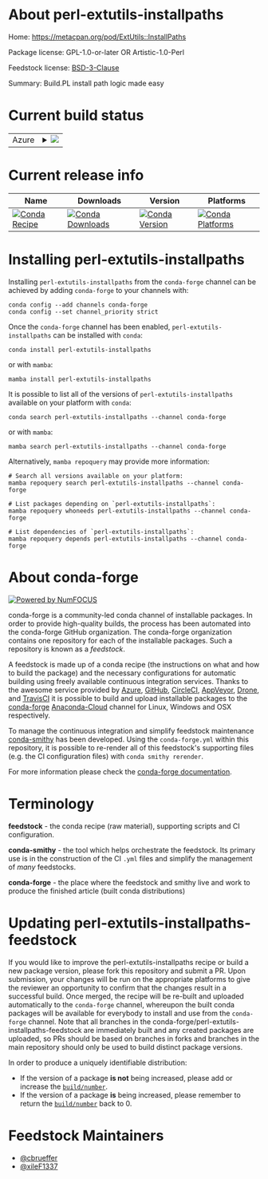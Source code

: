 About perl-extutils-installpaths
================================

Home: https://metacpan.org/pod/ExtUtils::InstallPaths

Package license: GPL-1.0-or-later OR Artistic-1.0-Perl

Feedstock license: [BSD-3-Clause](https://github.com/conda-forge/perl-extutils-installpaths-feedstock/blob/main/LICENSE.txt)

Summary: Build.PL install path logic made easy

Current build status
====================


<table>
    
  <tr>
    <td>Azure</td>
    <td>
      <details>
        <summary>
          <a href="https://dev.azure.com/conda-forge/feedstock-builds/_build/latest?definitionId=17942&branchName=main">
            <img src="https://dev.azure.com/conda-forge/feedstock-builds/_apis/build/status/perl-extutils-installpaths-feedstock?branchName=main">
          </a>
        </summary>
        <table>
          <thead><tr><th>Variant</th><th>Status</th></tr></thead>
          <tbody><tr>
              <td>linux_64</td>
              <td>
                <a href="https://dev.azure.com/conda-forge/feedstock-builds/_build/latest?definitionId=17942&branchName=main">
                  <img src="https://dev.azure.com/conda-forge/feedstock-builds/_apis/build/status/perl-extutils-installpaths-feedstock?branchName=main&jobName=linux&configuration=linux%20linux_64_" alt="variant">
                </a>
              </td>
            </tr><tr>
              <td>osx_64</td>
              <td>
                <a href="https://dev.azure.com/conda-forge/feedstock-builds/_build/latest?definitionId=17942&branchName=main">
                  <img src="https://dev.azure.com/conda-forge/feedstock-builds/_apis/build/status/perl-extutils-installpaths-feedstock?branchName=main&jobName=osx&configuration=osx%20osx_64_" alt="variant">
                </a>
              </td>
            </tr>
          </tbody>
        </table>
      </details>
    </td>
  </tr>
</table>

Current release info
====================

| Name | Downloads | Version | Platforms |
| --- | --- | --- | --- |
| [![Conda Recipe](https://img.shields.io/badge/recipe-perl--extutils--installpaths-green.svg)](https://anaconda.org/conda-forge/perl-extutils-installpaths) | [![Conda Downloads](https://img.shields.io/conda/dn/conda-forge/perl-extutils-installpaths.svg)](https://anaconda.org/conda-forge/perl-extutils-installpaths) | [![Conda Version](https://img.shields.io/conda/vn/conda-forge/perl-extutils-installpaths.svg)](https://anaconda.org/conda-forge/perl-extutils-installpaths) | [![Conda Platforms](https://img.shields.io/conda/pn/conda-forge/perl-extutils-installpaths.svg)](https://anaconda.org/conda-forge/perl-extutils-installpaths) |

Installing perl-extutils-installpaths
=====================================

Installing `perl-extutils-installpaths` from the `conda-forge` channel can be achieved by adding `conda-forge` to your channels with:

```
conda config --add channels conda-forge
conda config --set channel_priority strict
```

Once the `conda-forge` channel has been enabled, `perl-extutils-installpaths` can be installed with `conda`:

```
conda install perl-extutils-installpaths
```

or with `mamba`:

```
mamba install perl-extutils-installpaths
```

It is possible to list all of the versions of `perl-extutils-installpaths` available on your platform with `conda`:

```
conda search perl-extutils-installpaths --channel conda-forge
```

or with `mamba`:

```
mamba search perl-extutils-installpaths --channel conda-forge
```

Alternatively, `mamba repoquery` may provide more information:

```
# Search all versions available on your platform:
mamba repoquery search perl-extutils-installpaths --channel conda-forge

# List packages depending on `perl-extutils-installpaths`:
mamba repoquery whoneeds perl-extutils-installpaths --channel conda-forge

# List dependencies of `perl-extutils-installpaths`:
mamba repoquery depends perl-extutils-installpaths --channel conda-forge
```


About conda-forge
=================

[![Powered by
NumFOCUS](https://img.shields.io/badge/powered%20by-NumFOCUS-orange.svg?style=flat&colorA=E1523D&colorB=007D8A)](https://numfocus.org)

conda-forge is a community-led conda channel of installable packages.
In order to provide high-quality builds, the process has been automated into the
conda-forge GitHub organization. The conda-forge organization contains one repository
for each of the installable packages. Such a repository is known as a *feedstock*.

A feedstock is made up of a conda recipe (the instructions on what and how to build
the package) and the necessary configurations for automatic building using freely
available continuous integration services. Thanks to the awesome service provided by
[Azure](https://azure.microsoft.com/en-us/services/devops/), [GitHub](https://github.com/),
[CircleCI](https://circleci.com/), [AppVeyor](https://www.appveyor.com/),
[Drone](https://cloud.drone.io/welcome), and [TravisCI](https://travis-ci.com/)
it is possible to build and upload installable packages to the
[conda-forge](https://anaconda.org/conda-forge) [Anaconda-Cloud](https://anaconda.org/)
channel for Linux, Windows and OSX respectively.

To manage the continuous integration and simplify feedstock maintenance
[conda-smithy](https://github.com/conda-forge/conda-smithy) has been developed.
Using the ``conda-forge.yml`` within this repository, it is possible to re-render all of
this feedstock's supporting files (e.g. the CI configuration files) with ``conda smithy rerender``.

For more information please check the [conda-forge documentation](https://conda-forge.org/docs/).

Terminology
===========

**feedstock** - the conda recipe (raw material), supporting scripts and CI configuration.

**conda-smithy** - the tool which helps orchestrate the feedstock.
                   Its primary use is in the construction of the CI ``.yml`` files
                   and simplify the management of *many* feedstocks.

**conda-forge** - the place where the feedstock and smithy live and work to
                  produce the finished article (built conda distributions)


Updating perl-extutils-installpaths-feedstock
=============================================

If you would like to improve the perl-extutils-installpaths recipe or build a new
package version, please fork this repository and submit a PR. Upon submission,
your changes will be run on the appropriate platforms to give the reviewer an
opportunity to confirm that the changes result in a successful build. Once
merged, the recipe will be re-built and uploaded automatically to the
`conda-forge` channel, whereupon the built conda packages will be available for
everybody to install and use from the `conda-forge` channel.
Note that all branches in the conda-forge/perl-extutils-installpaths-feedstock are
immediately built and any created packages are uploaded, so PRs should be based
on branches in forks and branches in the main repository should only be used to
build distinct package versions.

In order to produce a uniquely identifiable distribution:
 * If the version of a package **is not** being increased, please add or increase
   the [``build/number``](https://docs.conda.io/projects/conda-build/en/latest/resources/define-metadata.html#build-number-and-string).
 * If the version of a package **is** being increased, please remember to return
   the [``build/number``](https://docs.conda.io/projects/conda-build/en/latest/resources/define-metadata.html#build-number-and-string)
   back to 0.

Feedstock Maintainers
=====================

* [@cbrueffer](https://github.com/cbrueffer/)
* [@xileF1337](https://github.com/xileF1337/)

